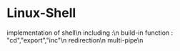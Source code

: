 # Linux-Shell
implementation of shell\n
including :\n
  build-in function : "cd","export","inc"\n
  redirection\n
  multi-pipe\n
